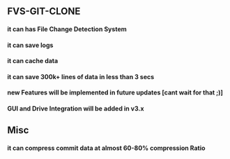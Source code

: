 ## FVS-GIT-CLONE

#### it can has File Change Detection System
#### it can save logs
#### it can cache data
#### it can save 300k+ lines of data in less than 3 secs
#### new Features will be implemented in future updates [cant wait for that ;)]
#### GUI and Drive Integration will be added in v3.x


## Misc
#### it can compress commit data at almost 60-80% compression Ratio

